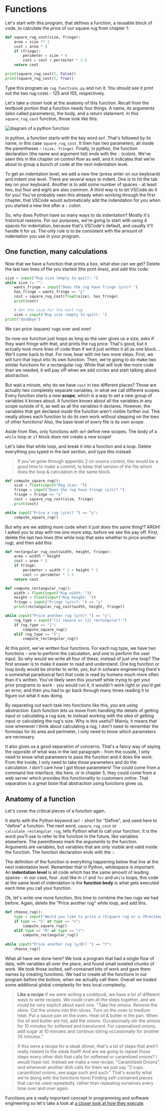 # Functions

Let's start with this program, that defines a function, a reusable block of
code, to calculate the price of our square rug from chapter 1:

```python
def square_rug_cost(size, fringe):
    area = size ** 2
    cost = area * 5
    if (fringe):
        perimeter = size * 4
        cost = cost + perimiter * 1.5
    return cost

print(square_rug_cost(5, False))
print(square_rug_cost(5, True))
```

Type this program as `rug_functions.py` and run it. You should see it print out
the two rug costs - 125 and 155, respectively.

Let's take a closer look at the anatomy of this function. Recall from the
textbook portion that a function needs four things: A name, its arguments 
(also called parameters), the body, and a return statement. In this
`square_rug_cost` function, those look like this:

![diagram of a python function](./digraph_of_a_python_function.png)

In python, a function starts with the key word `def`. That's followed by its
name, in this case `square_rug_cost`. It then has two parameters, all inside the
parentheses - `(size, fringe)`. Finally, in python, the function declaration
(the name and argument list) ends with the `:` (colon). We've seen this in
the chapter on control flow as well, and it indicates that we're about to
group a bunch of code at the next indentation level.

To get an indentation level, we add a new line (press enter on our keyboard)
and indent one level. There are several ways to indent. One is to hit the tab
key on your keyboard. Another is to add some number of spaces - at least two,
but four and eight are also common. A third way is to let VSCode do it for
you! You've probably seen this already when working through the first
chapter, that VSCode would automatically add the indendation for you when you
started a new line after a `:` colon.

So, why does Python have so many ways to do indentation? Mostly it's
historical reasons. For our purposes, we're going to start with using 4
spaces for indentation, because that's VSCode's default, and usually it'll
handle it for us. The only rule is to be consistent with the amount of
indentation you use in your program.

## One function, many calculations

Now that we have a function that prints a box, what else can we get? Delete the
last two lines of file you started (the print lines), and add this code:

```python
size = input("Rug size (empty to quit): ")
while size != "":
    wants_fringe = input("Does the rug have fringe (y/n)? ")
    has_fringe = wants_fringe == "y"
    cost = square_rug_cost(float(size), has_fringe)
    print(cost)

    # Get the size for the next rug
    size = input("Rug size (empty to quit): ")
print("Goodbye")
```

We can price (square) rugs over and over!

So now our function just loops as long as the user gives us a size, asks if
they want fringe with that, and prints the rug price. That's good, but it
actually took more lines of code than if we'd just written it all as one
block... We'll come back to that. For now, bear with me two more steps.
First, we will turn that input into its own function. Then, we're going to do
make two similar functions for a rectangular rug. While that will look like
more code than we needed, it will pay off when we add circles and start
talking about abstraction.

But wait a minute, why do we have `cost` in two different places? Those are
actually two completely separate variables, in what we call different scopes.
Every function starts a new **scope**, which is a way to set a new group of
variables it knows about. A function knows about all the variables in any scope
outside of it, as well as all the variables it declares. However, the variables
that get declared _inside_ the function aren't visible further out. This neatly
allows each function to do its own work without stepping on the toes of other
functions! Also, the base level of every file is its own scope.

Aside from files, only functions with `def` define new scopes. The body of a
`while` loop or `if` block does not create a new scope!

Let's take that while loop, and break it into a function and a loop. Delete
everything you typed in the last section, and type this instead.

> If you've gone through appendix 2 on source control, this would be a good
time to make a commit, to keep that version of the file which does the loop &
calculation in the same block.

```python
def compute_square_rug():
    size = float(input("Rug Size: "))
    fringe = input("Does the rug have fringe (y/n)? ")
    fringe = fringe == "y"
    cost = square_rug_cost(size, fringe)
    print(cost)

while input("Price a rug (y/n)? ") == "y":
    compute_square_rug()
```

But why are we adding more code when it just does the same thing!? ARGH!
I asked you to stay with me one more step, before we see the pay off.
First, delete the last two lines (the while loop that asks whether to
price another rug), and then add this:

```python
def rectangular_rug_cost(width, height, fringe):
    area = width * height
    cost = area * 5
    if fringe:
        perimeter = width * 2 + height * 2
        cost += perimeter * 1.5
    return cost

def compute_rectangular_rug():
    width = float(input("Rug width: "))
    height = float(input("Rug height: "))
    fringe = input("Fringe (y/n)?: ") == "y"
    print(rectangular_rug_cost(width, height, fringe))

while input("Price another rug (y/n)? ") == "y":
    rug_type = input("(1) square or (2) rectangular? ")
    if rug_type == "1":
        compute_square_rug()
    elif rug_type == "2":
        compute_rectangular_rug()
```

At this point, we've written four functions. For each rug type, we have two
functions - one to perform the calculation, and one to perform the user
input. So why would we write all four of these, instead of just one loop?
The first answer is to make it easier to read and understand. One big
function or loop body would be shorter to write, yes, but in sofware
engineering there's a somewhat paradoxical fact that code is read by humans
much more often than it's written. You've likely seen this yourself while
trying to get your prior programs to work - you would run it, it wouldn't
work right or you'd get an error, and then you had to go back through many
times reading it to figure out what it was doing.

By separating out each task into functions like this, you are using
_abstraction_. Each function lets us move from handling the details of getting
input or calculating a rug size, to instead working with the *idea* of getting
input or calculating the rug's size. Why is this useful? Mainly, it means
that now whenever I think about calculating a rug, I don't need to remember
the formulas for its area and perimeter, I only need to know which parameters
are necessary.

It also gives us a good separation of concerns. That's a fancy way of saying
the opposite of what was in the last paragraph - from the ouside, I only
need to know what parameers to pass the function and it does the work. From
the inside, I only need to take those parameters and do the calculation. I don't
care how I got those parameters! The could come from a command line interface,
like here, or in chapter 5, they could come from a web server which provides
this functionality to customers online. That separation is a great boon that
abstraction using functions gives us.

## Anatomy of a function

Let's cover the critical pieces of a function again.

It starts with the Python keyword `def` - short for "Define", and used here to
"define" a function. The next word, `square_rug_cost` or `calculate_rectangular_rug`,
tells Python what to call your function. It is the word you'll use to refer to
the function in the future, like variables elsewhere. The parentheses mark the
*arguments* to the function. Arguments are variables, but variables that are only
visible and valid inside the function. The function declaration ends with the `:`.

The definition of the function is everything happening below that line at the
next indentation level. Remember that in Python, whitespace is important. An
**indentation level** is all code which has the same amount of leading spaces -
in our case, four. Just like in `if` and `for` and `while` loops, this code at
the same level of indendation is the **function body** is what gets executed
each time you call your function.

Ok, let's write one more function, this time to combine the two rugs we had
before. Again, delete the "Price another rug" while loop, and add this.

```python
def choose_rug():
    type = input("Would you like to price a (S)quare rug or a (R)ectangular rug? ")
    if type == "S" or type == "s":
        compute_square_rug()
    elif type == "R" or type == "r":
        compute_rectangular_rug()
        
while input("Price another rug (y/N)? ") == "Y":
    choose_rug()
```

What all have we done here? We took a program that had a single flow of data,
with variables all over the place, and found small isolated chunks of work. We
took those isolted, self-contained bits of work and gave them names by creating
functions. We had to create all the functions in our program before the bottom,
when we actually call them. Overall we traded some additional global complexity
for less local complexity.

> **Like a recipe** If we were writing a cookbook, we have a lot of different
ways to write recipes. We could cram all the steps together, and we could be
very explicit about each one. "Take the onions. Remove the skins. Cut the unions
into thin slices. Turn on the oven to medium heat. Put a sauce pan on the oven.
Heat oil & butter in the pan. When the oil and butter are hot, add the onions.
Occaisionally stir the onions for 10 minutes for softened and translucent. For
caramalized onions, add sugar at 10 minutes and continue stiring occaisionally
for another 35 minutes."

> If this were a recipe for a steak dinner, that's a lot of steps that aren't
really related to the steak itself! And are we going to repeat those steps every
other dish that calls for softened or caramlized onions? I would hope not.
Instead we make a new recipe, "Caramilized Onions", and whenever another dish
calls for them we just say "2 cups caramilized onions, see page such and such."
That's exactly what we're doing with the functions here! Finding self-contained
pieces that can be used repeatedly, rather than repeating ourselves every time
over and over again.

Functions are a really important concept in programming and software engineering
so let's take a look at
[a closer look at how they execute](./02_calculator/README.md).